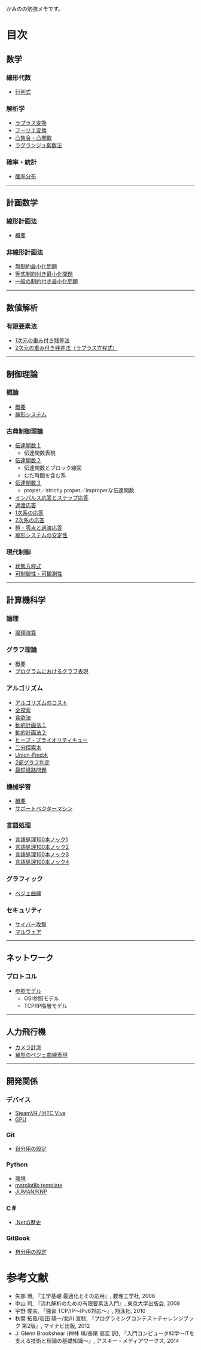 かみのの勉強メモです。

# 目次

## 数学

### 線形代数
* [行列式](mathematics/linear_algebra/determinant.md)

### 解析学
* [ラプラス変換](mathematics/analysis/laplace_transform.md)
* [フーリエ変換](mathematics/analysis/fourier_transform.md)
* [凸集合・凸関数](mathematics/analysis/convex.md)
* [ラグランジュ乗数法](mathematics/analysis/lagrange_multiplier.md)

### 確率・統計
* [確率分布](mathematics/statistics/probability_distribution.md)

----

## 計画数学

### 線形計画法
* [概要](mathematical_programming/linear/intro.md)

### 非線形計画法
* [無制約最小化問題](mathematical_programming/nonlinear/unconstrained.md)
* [等式制約付き最小化問題](mathematical_programming/nonlinear/equality_constrained.md)
* [一般の制約付き最小化問題](mathematical_programming/nonlinear/constrained.md)

----

## 数値解析
### 有限要素法
* [1次元の重み付き残差法](numerical_analysis/finite_element_method/1-dimention.md)
* [2次元の重み付き残差法（ラプラス方程式）](numerical_analysis/finite_element_method/laplaces_equation.md)

----

## 制御理論
### 概論
* [概要](control/abstract/intro.md)
* [線形システム](control/abstract/linear_system.md)

### 古典制御理論
* [伝達関数１](control/classical/transfer_function1.md)
  * 伝達関数表現
* [伝達関数２](control/classical/transfer_function2.md)
  * 伝達関数とブロック線図
  * むだ時間を含む系
* [伝達関数３](control/classical/transfer_function3.md)
  * proper／strictly proper／improperな伝達関数
* [インパルス応答とステップ応答](control/classical/impulse_step_response.md)
* [過渡応答](control/classical/transient_response.md)
* [1次系の応答](control/classical/first_order_system.md)
* [2次系の応答](control/classical/second_order_system.md)
* [極・零点と過渡応答](control/classical/pole_zero.md)
* [線形システムの安定性](control/classical/stability.md)

### 現代制御
* [状態方程式](control/modern/state_space_equation.md)
* [可制御性・可観測性](control/modern/controllability_observability.md)

----

## 計算機科学
### 論理
* [論理演算](computer_science/logic/operation.md)

### グラフ理論
* [概要](computer_science/graph_theory/intro.md)
* [プログラムにおけるグラフ表現](computer_science/graph_theory/graph_expression.md)

### アルゴリズム
* [アルゴリズムのコスト](computer_science/algorithm/execution_cost.md)
* [全探索](computer_science/algorithm/exhaustive_search.md)
* [貪欲法](computer_science/algorithm/greedy.md)
* [動的計画法１](computer_science/algorithm/dynamic_programming1.md)
* [動的計画法２](computer_science/algorithm/dynamic_programming2.md)
* [ヒープ・プライオリティキュー](computer_science/algorithm/heap.md)
* [二分探索木](computer_science/algorithm/binary_search_tree.md)
* [Union-Find木](computer_science/algorithm/union_find_tree.md)
* [2部グラフ判定](computer_science/algorithm/bipartite_graph.md)
* [最短経路問題](computer_science/algorithm/shortest_path.md)

### 機械学習
* [概要](computer_science/machine_learning/abstract.md)
* [サポートベクターマシン](computer_science/machine_learning/svm.md)

### 言語処理
* [言語処理100本ノック1](computer_science/language_processing/nlp100_1.md)
* [言語処理100本ノック2](computer_science/language_processing/nlp100_2.md)
* [言語処理100本ノック3](computer_science/language_processing/nlp100_3.md)
* [言語処理100本ノック4](computer_science/language_processing/nlp100_4.md)

### グラフィック
* [ベジェ曲線](computer_science/graphic/bezier_curve.md)

### セキュリティ
* [サイバー攻撃](computer_science/security/cyber-terrorism.md)
* [マルウェア](computer_science/security/malware.md)

----

## ネットワーク
### プロトコル
* [参照モデル](network/protocol/reference_model.md)
  * OSI参照モデル
  * TCP/IP階層モデル

----

## 人力飛行機

* [カメラ計測](hpa/camera_mesurement.md)
* [翼型のベジェ曲線表現](hpa/foil_bezier.md)

----

## 開発関係
### デバイス
* [SteamVR / HTC Vive](develop/device/steamvr_vive.md)
* [GPU](develop/device/gpu.md)

### Git
* [自分用の設定](develop/git/environment.md)

### Python
* [環境](develop/python/environment.md)
* [matplotlib template](develop/python/matplotlib_template.md)
* [JUMAN/KNP](develop/python/juman_knp.md)

### C＃
* [.Netの歴史](develop/cs/dotnet_history.md)

### GitBook
* [自分用の設定](develop/gitbook/my_setting.md)

# 参考文献

* 矢部 博, 『工学基礎 最適化とその応用』, 数理工学社, 2006
* 中山 司, 『流れ解析のための有限要素法入門』, 東京大学出版会, 2008
* 宇野 俊夫, 『独習 TCP/IP～IPv6対応～』, 翔泳社, 2010
* 秋葉 拓哉/岩田 陽一/北川 宣稔, 『プログラミングコンテストチャレンジブック 第2版』, マイナビ出版, 2012
* J. Glenn Brookshear (神林 靖/長尾 高宏 訳),  『入門コンピュータ科学～ITを支える技術と理論の基礎知識～』, アスキー・メディアワークス, 2014
